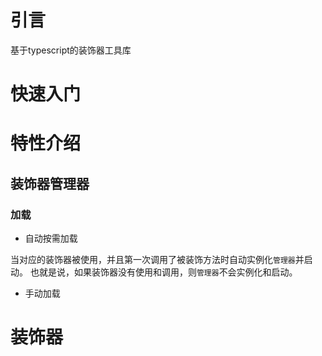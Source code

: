 # 引言

基于typescript的装饰器工具库

# 快速入门

# 特性介绍

## 装饰器管理器

### 加载 

- 自动按需加载

当对应的装饰器被使用，并且第一次调用了被装饰方法时自动实例化`管理器`并启动。
也就是说，如果装饰器没有使用和调用，则`管理器`不会实例化和启动。

- 手动加载


# 装饰器


